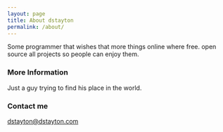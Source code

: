 ```yaml
---
layout: page
title: About dstayton
permalink: /about/
---
```


Some programmer that wishes that more things online where free. open source all projects so people can enjoy them.

### More Information

Just a guy trying to find his place in the world.

### Contact me

[dstayton@dstayton.com](mailto:dstayton@dstayton.com)
